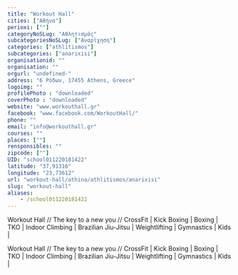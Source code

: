 ```yaml
---
title: "Workout Hall"
cities: ["Αθήνα"]
perioxi: [""]
categoryNoSLug: "Αθλητισμός"
subcategoriesNoSLug: ["Αναρίχηση"]
categories: ["athlitismos"]
subcategories: ["anarixisi"]
organisationid: ""
organisation: ""
orgurl: "undefined-"
address: "6 Ρόδων, 17455 Athens, Greece"
logoimg: ""
profilePhoto : "downloaded"
coverPhoto : "downloaded"
website: "www.workouthall.gr"
facebook: "www.facebook.com/WorkoutHall/"
phone: ""
email: "info@workouthall.gr"
courses: ""
places: [""]
rensponsibles: ""
zipcode: [""]
UID: "school011220181422"
latitude: "37,91316"
longitude: "23,73612"
url: "workout-hall/athina/athlitismos/anarixisi"
slug: "workout-hall"
aliases:
    - /school011220181422
---
```



Workout Hall // The key to a new you // CrossFit | Kick Boxing | Boxing | TKO | Indoor Climbing | Brazilian Jiu-Jitsu | Weightlifting | Gymnastics | Kids |

Workout Hall // The key to a new you // CrossFit | Kick Boxing | Boxing | TKO | Indoor Climbing | Brazilian Jiu-Jitsu | Weightlifting | Gymnastics | Kids |